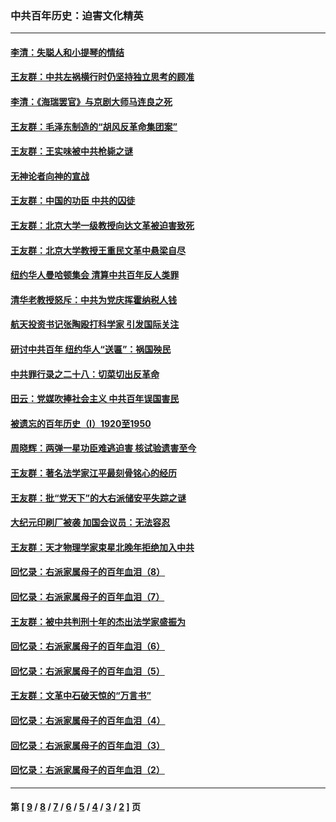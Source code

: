 ### 中共百年历史：迫害文化精英
---
#### [李清：失聪人和小提琴的情结](../../pages/nf1176111/n13459280.md?02100430) 
#### [王友群：中共左祸横行时仍坚持独立思考的顾准](../../pages/nf1176111/n13444722.md?02100430) 
#### [李清：《海瑞罢官》与京剧大师马连良之死](../../pages/nf1176111/n13412316.md?02100430) 
#### [王友群：毛泽东制造的“胡风反革命集团案”](../../pages/nf1176111/n13324909.md?02100430) 
#### [王友群：王实味被中共枪毙之谜](../../pages/nf1176111/n13307502.md?02100430) 
#### [无神论者向神的宣战](../../pages/nf1176111/n13281535.md?02100430) 
#### [王友群：中国的功臣 中共的囚徒](../../pages/nf1176111/n13291790.md?02100430) 
#### [王友群：北京大学一级教授向达文革被迫害致死](../../pages/nf1176111/n13150966.md?02100430) 
#### [王友群：北京大学教授王重民文革中悬梁自尽](../../pages/nf1176111/n13084645.md?02100430) 
#### [纽约华人曼哈顿集会 清算中共百年反人类罪](../../pages/nf1176111/n13084157.md?02100430) 
#### [清华老教授怒斥：中共为党庆挥霍纳税人钱](../../pages/nf1176111/n13071430.md?02100430) 
#### [航天投资书记张陶殴打科学家 引发国际关注](../../pages/nf1176111/n13069132.md?02100430) 
#### [研讨中共百年 纽约华人“送匾”：祸国殃民](../../pages/nf1176111/n13057367.md?02100430) 
#### [中共罪行录之二十八：切菜切出反革命](../../pages/nf1176111/n13030600.md?02100430) 
#### [田云：党媒吹捧社会主义 中共百年误国害民](../../pages/nf1176111/n13006682.md?02100430) 
#### [被遗忘的百年历史（I）1920至1950](../../pages/nf1176111/n12986411.md?02100430) 
#### [周晓辉：两弹一星功臣难逃迫害 核试验遗害至今](../../pages/nf1176111/n12974997.md?02100430) 
#### [王友群：著名法学家江平最刻骨铭心的经历](../../pages/nf1176111/n12970787.md?02100430) 
#### [王友群：批“党天下”的大右派储安平失踪之谜](../../pages/nf1176111/n12954229.md?02100430) 
#### [大纪元印刷厂被袭 加国会议员：无法容忍](../../pages/nf1176111/n12883028.md?02100430) 
#### [王友群：天才物理学家束星北晚年拒绝加入中共](../../pages/nf1176111/n12792913.md?02100430) 
#### [回忆录：右派家属母子的百年血泪（8）](../../pages/nf1176111/n12706196.md?02100430) 
#### [回忆录：右派家属母子的百年血泪（7）](../../pages/nf1176111/n12706191.md?02100430) 
#### [王友群：被中共判刑十年的杰出法学家盛振为](../../pages/nf1176111/n12706141.md?02100430) 
#### [回忆录：右派家属母子的百年血泪（6）](../../pages/nf1176111/n12698863.md?02100430) 
#### [回忆录：右派家属母子的百年血泪（5）](../../pages/nf1176111/n12692515.md?02100430) 
#### [王友群：文革中石破天惊的“万言书”](../../pages/nf1176111/n12690994.md?02100430) 
#### [回忆录：右派家属母子的百年血泪（4）](../../pages/nf1176111/n12686410.md?02100430) 
#### [回忆录：右派家属母子的百年血泪（3）](../../pages/nf1176111/n12683820.md?02100430) 
#### [回忆录：右派家属母子的百年血泪（2）](../../pages/nf1176111/n12679738.md?02100430) 

---
#### 第 [ [9](./9.md?02100430) / [8](./8.md?02100430) / [7](./7.md?02100430) / [6](./6.md?02100430) / [5](./5.md?02100430) / [4](./4.md?02100430) / [3](./3.md?02100430) / [2](./2.md?02100430) ] 页

